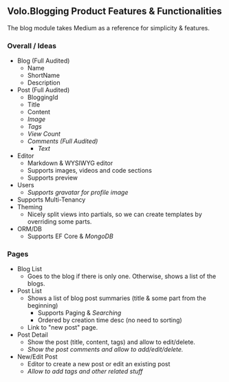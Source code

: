 ## Volo.Blogging Product Features & Functionalities

The blog module takes Medium as a reference for simplicity & features.

### Overall / Ideas

* Blog (Full Audited)
  * Name
  * ShortName
  * Description
* Post (Full Audited)
  * BloggingId
  * Title
  * Content
  * *Image*
  * *Tags*
  * *View Count*
  * *Comments (Full Audited)*
    * *Text*
* Editor
  * Markdown & WYSIWYG editor
  * Supports images, videos and code sections
  * Supports preview
* Users
  * *Supports gravatar for profile image*
* Supports Multi-Tenancy
* Theming
  * Nicely split views into partials, so we can create templates by overriding some parts.
* ORM/DB
  * Supports EF Core & *MongoDB*

### Pages

* Blog List
  * Goes to the blog if there is only one. Otherwise, shows a list of the blogs.
* Post List
  * Shows a list of blog post summaries (title & some part from the beginning)
    * Supports Paging & *Searching*
    * Ordered by creation time desc (no need to sorting)
  * Link to "new post" page.
* Post Detail
  * Show the post (title, content, tags) and allow to edit/delete.
  * *Show the post comments and allow to add/edit/delete.*
* New/Edit Post
  * Editor to create a new post or edit an existing post
  * *Allow to add tags and other related stuff*
